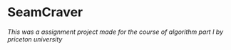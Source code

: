 # SeamCraver

*This was a assignment project made for the course of algorithm part I by priceton university*
